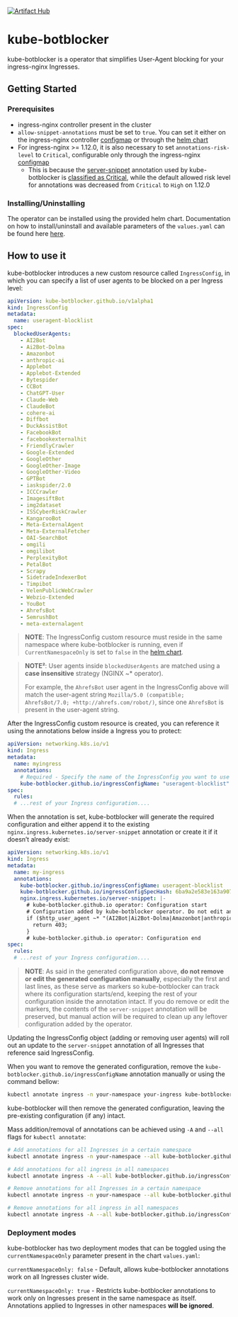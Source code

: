 [![Artifact Hub](https://img.shields.io/endpoint?url=https://artifacthub.io/badge/repository/kube-botblocker)](https://artifacthub.io/packages/search?repo=kube-botblocker)

# kube-botblocker

kube-botblocker is a operator that simplifies User-Agent blocking for your ingress-nginx Ingresses.

## Getting Started

### Prerequisites
- ingress-nginx controller present in the cluster
- `allow-snippet-annotations` must be set to `true`. You can set it either on the ingress-nginx controller [configmap](https://kubernetes.github.io/ingress-nginx/user-guide/nginx-configuration/configmap/#allow-snippet-annotations) or through the [helm chart](https://artifacthub.io/packages/helm/ingress-nginx/ingress-nginx?modal=values&path=controller.allowSnippetAnnotations)
- For ingress-nginx >= 1.12.0, it is also necessary to set `annotations-risk-level` to `Critical`, configurable only through the ingress-nginx [configmap](https://kubernetes.github.io/ingress-nginx/user-guide/nginx-configuration/configmap/#annotations-risk-level)
  - This is because the [server-snippet](https://kubernetes.github.io/ingress-nginx/user-guide/nginx-configuration/annotations/#server-snippet) annotation used by kube-botblocker is [classified as Critical](https://kubernetes.github.io/ingress-nginx/user-guide/nginx-configuration/annotations-risk/), while the default allowed risk level for annotations was decreased from `Critical` to `High` on 1.12.0

### Installing/Uninstalling
The operator can be installed using the provided helm chart. Documentation on how to install/uninstall and available parameters of the `values.yaml` can be found here [here](https://github.com/GustavoJST/kube-botblocker/tree/main/deploy/charts/kube-botblocker-operator).


## How to use it
kube-botblocker introduces a new custom resource called `IngressConfig`, in which you can specify a list of user agents to be blocked on a per Ingress level:
```yaml
apiVersion: kube-botblocker.github.io/v1alpha1
kind: IngressConfig
metadata:
  name: useragent-blocklist
spec:
  blockedUserAgents:
    - AI2Bot
    - Ai2Bot-Dolma
    - Amazonbot
    - anthropic-ai
    - Applebot
    - Applebot-Extended
    - Bytespider
    - CCBot
    - ChatGPT-User
    - Claude-Web
    - ClaudeBot
    - cohere-ai
    - Diffbot
    - DuckAssistBot
    - FacebookBot
    - facebookexternalhit
    - FriendlyCrawler
    - Google-Extended
    - GoogleOther
    - GoogleOther-Image
    - GoogleOther-Video
    - GPTBot
    - iaskspider/2.0
    - ICCCrawler
    - ImagesiftBot
    - img2dataset
    - ISSCyberRiskCrawler
    - KangarooBot
    - Meta-ExternalAgent
    - Meta-ExternalFetcher
    - OAI-SearchBot
    - omgili
    - omgilibot
    - PerplexityBot
    - PetalBot
    - Scrapy
    - SidetradeIndexerBot
    - Timpibot
    - VelenPublicWebCrawler
    - Webzio-Extended
    - YouBot
    - AhrefsBot
    - SemrushBot
    - meta-externalagent
```
>**NOTE**: The IngressConfig custom resource must reside in the same namespace where kube-botblocker is running, even if `CurrentNamespaceOnly` is set to `false` in the [helm chart](#deployment-modes).

>**NOTE²**: User agents inside `blockedUserAgents` are matched using a **case insensitive** strategy (NGINX ~* operator).
>
>For example, the `AhrefsBot` user agent in the IngressConfig above will match the user-agent string `Mozilla/5.0 (compatible; AhrefsBot/7.0; +http://ahrefs.com/robot/)`, since one `AhrefsBot` is present in the user-agent string.

After the IngressConfig custom resource is created, you can reference it using the annotations below inside a Ingress you to protect:

```yaml
apiVersion: networking.k8s.io/v1
kind: Ingress
metadata:
  name: myingress
  annotations:
    # Required - Specify the name of the IngressConfig you want to use
    kube-botblocker.github.io/ingressConfigName: "useragent-blocklist"
spec:
  rules:
  # ...rest of your Ingress configuration....
```

When the annotation is set, kube-botblocker will generate the required configuration and either append it to the existing `nginx.ingress.kubernetes.io/server-snippet` annotation or create it if it doesn’t already exist:

```yaml
apiVersion: networking.k8s.io/v1
kind: Ingress
metadata:
  name: my-ingress
  annotations:
    kube-botblocker.github.io/ingressConfigName: useragent-blocklist
    kube-botblocker.github.io/ingressConfigSpecHash: 6ba9a2e583e163a90764393df1bcd8695fca8558c0dbcbe8d4524eeeb24346fe
    nginx.ingress.kubernetes.io/server-snippet: |-
      # kube-botblocker.github.io operator: Configuration start
      # Configuration added by kube-botblocker operator. Do not edit any of this manually
      if ($http_user_agent ~* "(AI2Bot|Ai2Bot-Dolma|Amazonbot|anthropic-ai|Applebot|Applebot-Extended|Bytespider|CCBot|ChatGPT-User|Claude-Web|ClaudeBot|cohere-ai|Diffbot|DuckAssistBot|FacebookBot|facebookexternalhit|FriendlyCrawler|Google-Extended|GoogleOther|GoogleOther-Image|GoogleOther-Video|GPTBot|iaskspider/2.0|ICCCrawler|ImagesiftBot|img2dataset|ISSCyberRiskCrawler|KangarooBot|Meta-ExternalAgent|Meta-ExternalFetcher|OAI-SearchBot|omgili|omgilibot|PerplexityBot|PetalBot|Scrapy|SidetradeIndexerBot|Timpibot|VelenPublicWebCrawler|Webzio-Extended|YouBot|AhrefsBot|SemrushBot|meta-externalagent)") {
        return 403;
      }
      # kube-botblocker.github.io operator: Configuration end
spec:
  rules:
  # ...rest of your Ingress configuration....
```

> **NOTE**: As said in the generated configuration above, **do not remove or edit the generated configuration manually**, especially the first and last lines, as these serve as markers so kube-botblocker can track where its configuration starts/end, keeping the rest of your configuration inside the annotation intact. If you do remove or edit the markers, the contents of the `server-snippet` annotation will be preserved, but manual action will be required to clean up any leftover configuration added by the operator.

Updating the IngressConfig object (adding or removing user agents) will roll out an update to the `server-snippet` annotation of all Ingresses that reference said IngressConfig.

When you want to remove the generated configuration, remove the `kube-botblocker.github.io/ingressConfigName` annotation manually or using the command bellow:

```bash
kubectl annotate ingress -n your-namespace your-ingress kube-botblocker.github.io/ingressConfigName-
```

kube-botblocker will then remove the generated configuration, leaving the pre-existing configuration (if any) intact.

Mass addition/removal of annotations can be achieved using `-A` and `--all` flags for `kubectl annotate`:

```bash
# Add annotations for all Ingresses in a certain namespace
kubectl annotate ingress -n your-namespace --all kube-botblocker.github.io/ingressConfigName=useragents-blocklist

# Add annotations for all ingress in all namespaces
kubectl annotate ingress -A --all kube-botblocker.github.io/ingressConfigName=useragents-blocklist

# Remove annotations for all Ingresses in a certain namespace
kubectl annotate ingress -n your-namespace --all kube-botblocker.github.io/ingressConfigName-

# Remove annotations for all ingress in all namespaces
kubectl annotate ingress -A --all kube-botblocker.github.io/ingressConfigName-
```

### Deployment modes
kube-botblocker has two deployment modes that can be toggled using the `currentNamespaceOnly` parameter present in the chart `values.yaml`:

`currentNamespaceOnly: false` - Default, allows kube-botblocker annotations work on all Ingresses cluster wide.

`currentNamespaceOnly: true` - Restricts kube-botblocker annotations to work only on Ingresses present in the same namespace as itself. Annotations applied to Ingresses in other namespaces **will be ignored**.
